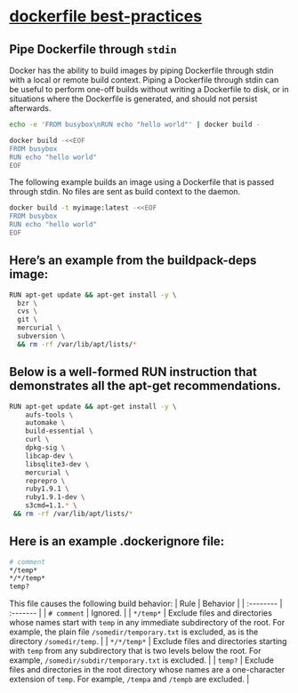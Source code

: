 # [dockerfile best-practices](https://docs.docker.com/develop/develop-images/dockerfile_best-practices/)
## Pipe Dockerfile through `stdin`
Docker has the ability to build images by piping Dockerfile through stdin with a local or remote build context. Piping a Dockerfile through stdin can be useful to perform one-off builds without writing a Dockerfile to disk, or in situations where the Dockerfile is generated, and should not persist afterwards.

```bash
echo -e 'FROM busybox\nRUN echo "hello world"' | docker build -
```
```bash
docker build -<<EOF
FROM busybox
RUN echo "hello world"
EOF
```
The following example builds an image using a Dockerfile that is passed through stdin. No files are sent as build context to the daemon.

```bash
docker build -t myimage:latest -<<EOF
FROM busybox
RUN echo "hello world"
EOF
```

## Here’s an example from the buildpack-deps image:
```bash
RUN apt-get update && apt-get install -y \
  bzr \
  cvs \
  git \
  mercurial \
  subversion \
  && rm -rf /var/lib/apt/lists/*
```

## Below is a well-formed RUN instruction that demonstrates all the apt-get recommendations.
```bash
RUN apt-get update && apt-get install -y \
    aufs-tools \
    automake \
    build-essential \
    curl \
    dpkg-sig \
    libcap-dev \
    libsqlite3-dev \
    mercurial \
    reprepro \
    ruby1.9.1 \
    ruby1.9.1-dev \
    s3cmd=1.1.* \
 && rm -rf /var/lib/apt/lists/*
```

## Here is an example .dockerignore file:
```bash
# comment
*/temp*
*/*/temp*
temp?
```

This file causes the following build behavior:
| Rule | Behavior |
| :-------- | :------- |
| `# comment` | Ignored. |
| `*/temp*` | Exclude files and directories whose names start with `temp` in any immediate subdirectory of the root. For example, the plain file `/somedir/temporary.txt` is excluded, as is the directory `/somedir/temp`.
 |
| `*/*/temp*` | Exclude files and directories starting with `temp` from any subdirectory that is two levels below the root. For example, `/somedir/subdir/temporary.txt` is excluded. |
| `temp?` | Exclude files and directories in the root directory whose names are a one-character extension of `temp`. For example, `/tempa` and `/tempb` are excluded. |